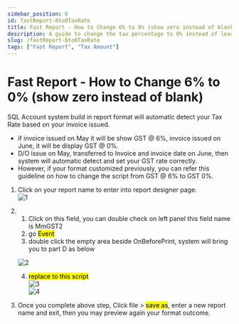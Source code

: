 ```yaml
---
sidebar_position: 6
id: fastReport-6to0TaxRate
title: Fast Report - How to Change 6% to 0% (show zero instead of blank)
description: A guide to change the tax percentage to 0% instead of leaving it blank
slug: /fastReport-6to0TaxRate
tags: ["Fast Report", "Tax Amount"]
---
```


# Fast Report - How to Change 6% to 0% (show zero instead of blank)
SQL Account system build in report format will automatic detect your Tax Rate based on your invoice issued.  
- if invoice issued on May it will be show GST @ 6%, invoice issued on June, it will be display GST @ 0%.  
- D/O issue on May, transferred to Invoice and invoice date on June, then system will automatic detect and set your GST rate correctly.  
- However, if your format customized previously, you can refer this guideline on how to change the script from GST @ 6% to GST 0%.  

1. Click on your report name to enter into report designer page.  
![1](/img/report/fastReport-6to0TaxRate/1.png) 

2. 1. Click on this field, you can double check on left panel this field name is MmGST2
    2. go <mark>Event</mark>
    3. double click the empty area beside OnBeforePrint, system will bring you to part D as below

    ![2](/img/report/fastReport-6to0TaxRate/2.png) 

    4. <mark>replace to this script</mark>  
    ![3](/img/report/fastReport-6to0TaxRate/3.png)  
    ![4](/img/report/fastReport-6to0TaxRate/4.png)  

3. Once you complete above step, Click file > <mark>save as</mark>, enter a new report name and exit, then you may preview again your format outcome.